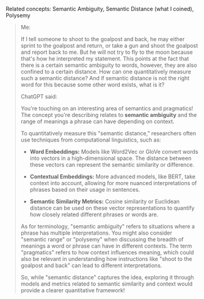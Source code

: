 Related concepts: Semantic Ambiguity, Semantic Distance (what I coined), Polysemy

> Me:
> 
> If I tell someone to shoot to the goalpost and back, he may either sprint to the goalpost and return, or take a gun and shoot the goalpost and report back to me. But he will not try to fly to the moon because that's how he interpreted my statement. This points at the fact that there is a certain semantic ambiguity to words, however, they are also confined to a certain distance. How can one quantitatively measure such a semantic distance? And if semantic distance is not the right word for this because some other word exists, what is it?
> 
> ChatGPT said:
> 
> You're touching on an interesting area of semantics and pragmatics! The concept you're describing relates to **semantic ambiguity** and the range of meanings a phrase can have depending on context.
> 
> To quantitatively measure this "semantic distance," researchers often use techniques from computational linguistics, such as:
> 
> - **Word Embeddings:** Models like Word2Vec or GloVe convert words into vectors in a high-dimensional space. The distance between these vectors can represent the semantic similarity or difference.
> 
> - **Contextual Embeddings:** More advanced models, like BERT, take context into account, allowing for more nuanced interpretations of phrases based on their usage in sentences.
> 
> - **Semantic Similarity Metrics:** Cosine similarity or Euclidean distance can be used on these vector representations to quantify how closely related different phrases or words are.
> 
> As for terminology, "semantic ambiguity" refers to situations where a phrase has multiple interpretations. You might also consider "semantic range" or "polysemy" when discussing the breadth of meanings a word or phrase can have in different contexts. The term "pragmatics" refers to how context influences meaning, which could also be relevant in understanding how instructions like "shoot to the goalpost and back" can lead to different interpretations.
> 
> So, while "semantic distance" captures the idea, exploring it through models and metrics related to semantic similarity and context would provide a clearer quantitative framework!

